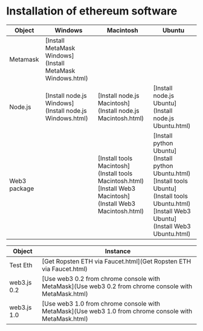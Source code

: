 # Installation of ethereum software


| Object          | Windows                                                     | Macintosh                                                      |  Ubuntu     |
| --------------- | ---------                                                   | ---------                                                      | ---------   | 
| Metamask        | [Install MetaMask Windows](Install MetaMask Windows.html)   |
| Node.js         | [Install node.js Windows](Install node.js Windows.html)     | [Install node.js Macintosh](Install node.js Macintosh.html)    | [Install node.js Ubuntu](Install node.js Ubuntu.html)
| Web3 package    |                                                             | [Install tools Macintosh](Install tools Macintosh.html)<br>[Install Web3 Macintosh](Install Web3 Macintosh.html)    | [Install python Ubuntu](Install python Ubuntu.html) <br>[Install tools Ubuntu](Install tools Ubuntu.html) <br> [Install Web3 Ubuntu](Install Web3 Ubuntu.html)

| Object          | Instance
| --------------- | ---------                   
| Test Eth        | [Get Ropsten ETH via Faucet.html](Get Ropsten ETH via Faucet.html)
| web3.js 0.2     | [Use web3 0.2 from chrome console with MetaMask](Use web3 0.2 from chrome console with MetaMask.html)
| web3.js 1.0     | [Use web3 1.0 from chrome console with MetaMask](Use web3 1.0 from chrome console with MetaMask.html)



